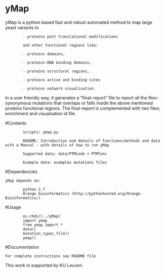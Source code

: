# yMap

yMap is a python based fast and robust automated method to map large yeast variants to 
            
            - proteins post translational modifications 
            
            and other functional regions like:
                            
            - proteins domains, 
                            
            - proteins-DNA binding domains, 
                        
            - proteins structural regions, 
                
            - proteins active and binding sites 
                
            - proteins network visualisation. 


In a user friendly way, it generates a "final-report" file to report all the Non-synonymous 
mutations that overlaps or falls inside the above mentioned proteins functional regions.
The final-report is complemented with two files; enrichment and visualsation id file. 


#Contents

            scripts: ymap.py

            README: Introduction and details of functions/methods and data with a Manual - with details of how to run yMap 

            Supported data: data/PTMcode + PTMfunc

            Example data: examples mutations files




#Dependencies 
   
    yMap depends on:
            
            python 2.7
            Orange bioinformatics (http://pythonhosted.org/Orange-Bioinformatics/)
    


#Usage
    
            os.chdir(../yMap)
            import ymap
            from ymap import *
            data()
            mutation_types_file()
            ymap()
        
        
#Documentation     
    
    For complete instructions see README file

    
This work in supported by KU Leuven. 
